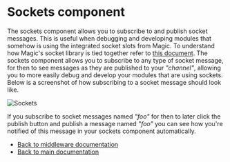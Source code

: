 
# Sockets component

The sockets component allows you to subscribe to and publish socket messages. This is useful when
debugging and developing modules that somehow is using the integrated socket slots from Magic.
To understand how Magic's socket library is tied together refer to [this document](/documentation/magic.lambda.sockets/).
The sockets component allows you to subscribe to any type of socket message, for then to see messages
as they are published to your _"channel"_, allowing you to more easily debug and develop your
modules that are using sockets. Below is a screenshot of how subscribing to a socket message
should look like.

![Sockets](https://raw.githubusercontent.com/polterguy/polterguy.github.io/master/images/sockets.jpg)

If you subscribe to socket messages named _"foo"_ for then to later click the publish button and
publish a message named _"foo"_ you can see how you're notified of this message in your sockets
component automatically.

* [Back to middleware documentation](/documentation/magic/)
* [Back to main documentation](/documentation/)

